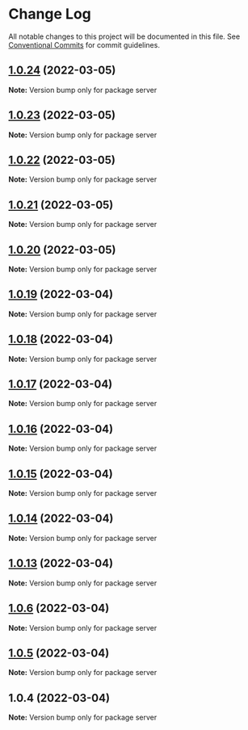 # Change Log

All notable changes to this project will be documented in this file.
See [Conventional Commits](https://conventionalcommits.org) for commit guidelines.

## [1.0.24](https://github.com/KittichoteKamalapirat/muse-monorepo/compare/v1.0.23...v1.0.24) (2022-03-05)

**Note:** Version bump only for package server

## [1.0.23](https://github.com/KittichoteKamalapirat/muse-monorepo/compare/v1.0.22...v1.0.23) (2022-03-05)

**Note:** Version bump only for package server

## [1.0.22](https://github.com/KittichoteKamalapirat/muse-monorepo/compare/v1.0.21...v1.0.22) (2022-03-05)

**Note:** Version bump only for package server

## [1.0.21](https://github.com/KittichoteKamalapirat/muse-monorepo/compare/v1.0.20...v1.0.21) (2022-03-05)

**Note:** Version bump only for package server

## [1.0.20](https://github.com/KittichoteKamalapirat/muse-monorepo/compare/v1.0.19...v1.0.20) (2022-03-05)

**Note:** Version bump only for package server

## [1.0.19](https://github.com/KittichoteKamalapirat/muse-monorepo/compare/v1.0.18...v1.0.19) (2022-03-04)

**Note:** Version bump only for package server

## [1.0.18](https://github.com/KittichoteKamalapirat/muse-monorepo/compare/v1.0.17...v1.0.18) (2022-03-04)

**Note:** Version bump only for package server

## [1.0.17](https://github.com/KittichoteKamalapirat/muse-monorepo/compare/v1.0.16...v1.0.17) (2022-03-04)

**Note:** Version bump only for package server

## [1.0.16](https://github.com/KittichoteKamalapirat/muse-monorepo/compare/v1.0.15...v1.0.16) (2022-03-04)

**Note:** Version bump only for package server

## [1.0.15](https://github.com/KittichoteKamalapirat/muse-monorepo/compare/v1.0.14...v1.0.15) (2022-03-04)

**Note:** Version bump only for package server

## [1.0.14](https://github.com/KittichoteKamalapirat/muse-monorepo/compare/v1.0.13...v1.0.14) (2022-03-04)

**Note:** Version bump only for package server

## [1.0.13](https://github.com/KittichoteKamalapirat/muse-monorepo/compare/v1.0.6...v1.0.13) (2022-03-04)

**Note:** Version bump only for package server

## [1.0.6](https://github.com/KittichoteKamalapirat/muse-monorepo/compare/v1.0.5...v1.0.6) (2022-03-04)

**Note:** Version bump only for package server

## [1.0.5](https://github.com/KittichoteKamalapirat/muse-monorepo/compare/v1.0.4...v1.0.5) (2022-03-04)

**Note:** Version bump only for package server

## 1.0.4 (2022-03-04)

**Note:** Version bump only for package server
